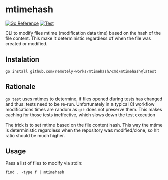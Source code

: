 # mtimehash

[![Go Reference](https://pkg.go.dev/badge/github.com/remotely-works/mtimehash.svg)](https://pkg.go.dev/github.com/remotely-works/mtimehash)
[![Test](https://github.com/remotely-works/mtimehash/actions/workflows/test.yml/badge.svg?branch=main)](https://github.com/remotely-works/mtimehash/actions/workflows/test.yml)

CLI to modify files mtime (modification data time) based on the hash of the file content. This make it deterministic
regardless of when the file was created or modified.

## Instalation
```shell
go install github.com/remotely-works/mtimehash/cmd/mtimehash@latest
```

## Rationale 

`go test` uses mtimes to determine, if files opened during tests has changed and thus: tests need to be re-run. 
Unfortunately in a typical CI workflow modifications times are random as `git` does not preserve them. This makes caching
for those tests ineffective, which slows down the test execution

The trick is to set mtime based on the file content hash. This way the mtime is deterministic regardless when the repository
was modified/clone, so hit ratio should be much higher.

## Usage

Pass a list of files to modify via stdin:

```shell
find . -type f | mtimehash
```
